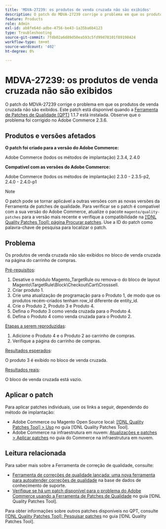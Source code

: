 ```yaml
---
title: 'MDVA-27239: os produtos de venda cruzada não são exibidos'
description: O patch do MDVA-27239 corrige o problema em que os produtos de venda cruzada não são exibidos. Este patch está disponível quando a [Ferramenta de correções de qualidade (QPT)](https://experienceleague.adobe.com/en/docs/commerce-operations/tools/quality-patches-tool/quality-patches-tool-to-self-serve-quality-patches) 1.1.7 está instalada. Observe que o problema foi corrigido no Adobe Commerce 2.3.6.
feature: Products
role: Admin
exl-id: ab8fe64d-adbe-4756-be43-1a35ba6b4123
type: Troubleshooting
source-git-commit: 7fdb02a6d89d50ea593c5fd99d78101f89198424
workflow-type: tm+mt
source-wordcount: '402'
ht-degree: 0%

---
```


# MDVA-27239: os produtos de venda cruzada não são exibidos

O patch do MDVA-27239 corrige o problema em que os produtos de venda cruzada não são exibidos. Este patch está disponível quando a [Ferramenta de Patches de Qualidade (QPT)](https://experienceleague.adobe.com/en/docs/commerce-operations/tools/quality-patches-tool/quality-patches-tool-to-self-serve-quality-patches) 1.1.7 está instalada. Observe que o problema foi corrigido no Adobe Commerce 2.3.6.

## Produtos e versões afetados

**O patch foi criado para a versão do Adobe Commerce:**

Adobe Commerce (todos os métodos de implantação) 2.3.4, 2.4.0

**Compatível com as versões do Adobe Commerce:**

Adobe Commerce (todos os métodos de implantação) 2.3.0 - 2.3.5-p2, 2.4.0 - 2.4.0-p1

>[!NOTE]
>
>O patch pode se tornar aplicável a outras versões com as novas versões da Ferramenta de patches de qualidade. Para verificar se o patch é compatível com a sua versão do Adobe Commerce, atualize o pacote `magento/quality-patches` para a versão mais recente e verifique a compatibilidade na [[!DNL Quality Patches Tool]: página Procurar patches](https://experienceleague.adobe.com/en/docs/commerce-operations/tools/quality-patches-tool/quality-patches-tool-to-self-serve-quality-patches). Use a ID do patch como palavra-chave de pesquisa para localizar o patch.

## Problema

Os produtos de venda cruzada não são exibidos no bloco de venda cruzada na página do carrinho de compras.

<u>Pré-requisitos</u>:

1. Desative o módulo Magento_TargetRule ou remova-o do bloco de layout Magento\TargetRule\Block\Checkout\Cart\Crosssell.
1. Criar produto 1.
1. Crie uma atualização de programação para o Produto 1, de modo que os produtos recém-criados tenham row_id diferente de entity_id.
1. Crie o Produto 2, Produto 3 e Produto 4.
1. Defina o Produto 3 como venda cruzada para o Produto 4.
1. Defina o Produto 4 como venda cruzada para o Produto 2.

<u>Etapas a serem reproduzidas</u>:

1. Adicione o Produto 4 e o Produto 2 ao carrinho de compras.
1. Verifique a página do carrinho de compras.

<u>Resultados esperados</u>:

O produto 3 é exibido no bloco de venda cruzada.

<u>Resultados reais</u>:

O bloco de venda cruzada está vazio.

## Aplicar o patch

Para aplicar patches individuais, use os links a seguir, dependendo do método de implantação:

* Adobe Commerce ou Magento Open Source local: [[!DNL Quality Patches Tool] > Uso](/help/tools/quality-patches-tool/usage.md) no guia [!DNL Quality Patches Tool].
* Adobe Commerce na infraestrutura em nuvem: [Atualizações e patches > Aplicar patches](https://experienceleague.adobe.com/docs/commerce-cloud-service/user-guide/develop/upgrade/apply-patches.html) no guia do Commerce na infraestrutura em nuvem.

## Leitura relacionada

Para saber mais sobre a Ferramenta de correção de qualidade, consulte:

* [Ferramenta de correções de qualidade lançada: uma nova ferramenta para autoatender correções de qualidade](https://experienceleague.adobe.com/en/docs/commerce-operations/tools/quality-patches-tool/quality-patches-tool-to-self-serve-quality-patches) na base de dados de conhecimento de suporte.
* [Verifique se há um patch disponível para o problema do Adobe Commerce usando a Ferramenta de Patches de Qualidade](/help/tools/quality-patches-tool/patches-available-in-qpt/check-patch-for-magento-issue-with-magento-quality-patches.md) no guia [!DNL Quality Patches Tool].

Para obter informações sobre outros patches disponíveis no QPT, consulte [[!DNL Quality Patches Tool]: Pesquisar patches](https://experienceleague.adobe.com/tools/commerce-quality-patches/index.html) no guia [!DNL Quality Patches Tool].
